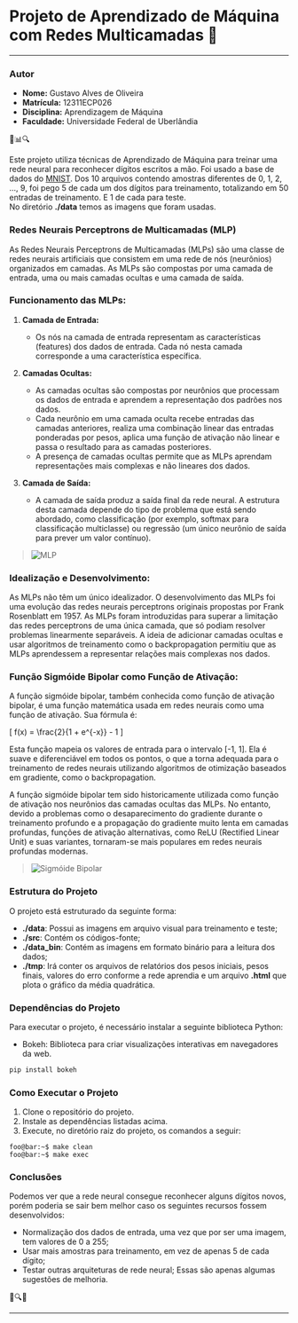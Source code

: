 # Projeto de Aprendizado de Máquina com Redes Multicamadas 🧠
---
### Autor
- **Nome:** Gustavo Alves de Oliveira
- **Matrícula:** 12311ECP026
- **Disciplina:** Aprendizagem de Máquina
- **Faculdade:** Universidade Federal de Uberlândia


🤖📊🔍

Este projeto utiliza técnicas de Aprendizado de Máquina para treinar uma rede neural para reconhecer dígitos escritos a mão. Foi usado a base de dados do [MNIST](https://www.kaggle.com/datasets/hojjatk/mnist-dataset).
Dos 10 arquivos contendo amostras diferentes de 0, 1, 2, ..., 9, foi pego 5 de cada um dos dígitos para treinamento, totalizando em 50 entradas de treinamento. E 1 de cada para teste.\
No diretório **./data** temos as imagens que foram usadas.

### Redes Neurais Perceptrons de Multicamadas (MLP)

As Redes Neurais Perceptrons de Multicamadas (MLPs) são uma classe de redes neurais artificiais que consistem em uma rede de nós (neurônios) organizados em camadas. As MLPs são compostas por uma camada de entrada, uma ou mais camadas ocultas e uma camada de saída.

### Funcionamento das MLPs:

1. **Camada de Entrada:**
   - Os nós na camada de entrada representam as características (features) dos dados de entrada. Cada nó nesta camada corresponde a uma característica específica.

2. **Camadas Ocultas:**
   - As camadas ocultas são compostas por neurônios que processam os dados de entrada e aprendem a representação dos padrões nos dados.
   - Cada neurônio em uma camada oculta recebe entradas das camadas anteriores, realiza uma combinação linear das entradas ponderadas por pesos, aplica uma função de ativação não linear e passa o resultado para as camadas posteriores.
   - A presença de camadas ocultas permite que as MLPs aprendam representações mais complexas e não lineares dos dados.

3. **Camada de Saída:**
   - A camada de saída produz a saída final da rede neural. A estrutura desta camada depende do tipo de problema que está sendo abordado, como classificação (por exemplo, softmax para classificação multiclasse) ou regressão (um único neurônio de saída para prever um valor contínuo).

>![MLP](https://www.researchgate.net/publication/293013889/figure/fig1/AS:335717596188674@1457052720824/Figura-1-Exemplo-simplificado-de-uma-rede-neural-multicamadas-HAYKIN-2001-Figure-1.png)

### Idealização e Desenvolvimento:

As MLPs não têm um único idealizador. O desenvolvimento das MLPs foi uma evolução das redes neurais perceptrons originais propostas por Frank Rosenblatt em 1957. As MLPs foram introduzidas para superar a limitação das redes perceptrons de uma única camada, que só podiam resolver problemas linearmente separáveis. A ideia de adicionar camadas ocultas e usar algoritmos de treinamento como o backpropagation permitiu que as MLPs aprendessem a representar relações mais complexas nos dados.

### Função Sigmóide Bipolar como Função de Ativação:

A função sigmóide bipolar, também conhecida como função de ativação bipolar, é uma função matemática usada em redes neurais como uma função de ativação. Sua fórmula é:

\[ f(x) = \frac{2}{1 + e^{-x}} - 1 \]

Esta função mapeia os valores de entrada para o intervalo [-1, 1]. Ela é suave e diferenciável em todos os pontos, o que a torna adequada para o treinamento de redes neurais utilizando algoritmos de otimização baseados em gradiente, como o backpropagation.

A função sigmóide bipolar tem sido historicamente utilizada como função de ativação nos neurônios das camadas ocultas das MLPs. No entanto, devido a problemas como o desaparecimento do gradiente durante o treinamento profundo e a propagação do gradiente muito lenta em camadas profundas, funções de ativação alternativas, como ReLU (Rectified Linear Unit) e suas variantes, tornaram-se mais populares em redes neurais profundas modernas.

> ![Sigmóide Bipolar](https://www.researchgate.net/publication/331087209/figure/fig4/AS:726046831820800@1550114462005/Figura-54-Funcion-de-Activacion-Sigmoide-Bipolar.jpg)

### Estrutura do Projeto

O projeto está estruturado da seguinte forma:

- **./data**: Possui as imagens em arquivo visual para treinamento e teste;
- **./src**: Contém os códigos-fonte;
- **./data_bin**: Contém as imagens em formato binário para a leitura dos dados;
- **./tmp**: Irá conter os arquivos de relatórios dos pesos iniciais, pesos finais, valores do erro conforme a rede aprendia e um arquivo **.html** que plota o gráfico da média quadrática.

### Dependências do Projeto

Para executar o projeto, é necessário instalar a seguinte biblioteca Python:

- Bokeh: Biblioteca para criar visualizações interativas em navegadores da web.

```bash
pip install bokeh
```

### Como Executar o Projeto

1. Clone o repositório do projeto.
2. Instale as dependências listadas acima.
3. Execute, no diretório raiz do projeto, os comandos a seguir:

```console
foo@bar:~$ make clean
foo@bar:~$ make exec
```

### Conclusões

Podemos ver que a rede neural consegue reconhecer alguns dígitos novos, porém poderia se sair bem melhor caso os seguintes recursos fossem desenvolvidos:
- Normalização dos dados de entrada, uma vez que por ser uma imagem, tem valores de 0 a 255;
- Usar mais amostras para treinamento, em vez de apenas 5 de cada dígito;
- Testar outras arquiteturas de rede neural;
Essas são apenas algumas sugestões de melhoria.

🚀🔍💡

---
